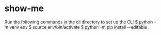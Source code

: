 # show-me

Run the following commands in the cli directory to set up the CLI
$ python -m venv env
$ source env/bin/activate
$ python -m pip install --editable .
